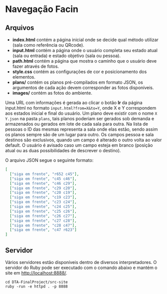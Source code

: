 # Navegação Facin

## Arquivos
- **index.html** contém a página inicial onde se decide qual método utilizar (sala como referência ou QRcode).
- **input.html** contém a página onde o usuário completa seu estado atual (sala ou entrada) e estado objetivo (sala ou pessoa).
- **path.html** contém a página que mostra o caminho que o usuário deve fazer através de fotos.
- **style.css** contém as configurações de cor e posicionamento dos elementos.
- **plans/** contém os planos pré-compilados em formato JSON, os argumentos de cada ação devem corresponder as fotos disponíveis.
- **images/** contém as fotos do ambiente.

Uma URL com informações é gerada ao clicar o botão **Ir** da página input.html no formato ``input.html?from=X&to=Y``, onde X e Y correspondem aos estados inicial e final do usuário.
Um plano deve existir com o nome ``X Y.json`` na pasta ``plans``, tais planos poderiam ser gerados sob demanda e armazenados ou gerados em lote de cada sala para outra.
Na lista de pessoas o ID das mesmas representa a sala onde elas estão, sendo assim os planos sempre são de um lugar para outro.
Os campos pessoa e sala destinos são exclusivos, quando um campo é alterado o outro volta ao valor default.
O usuário é avisado caso um campo esteja em branco (posição atual ou as duas possibilidades de descrever o destino).

O arquivo JSON segue o seguinte formato:

```JSON
[
  ["siga em frente", "r652 c45"],
  ["siga em frente", "c45 c46"],
  ["siga em frente", "c46 c29"],
  ["siga em frente", "c29 c20"],
  ["siga em frente", "c20 c19"],
  ["siga em frente", "c19 c23"],
  ["siga em frente", "c23 c24"],
  ["siga em frente", "c24 c25"],
  ["siga em frente", "c25 c26"],
  ["siga em frente", "c26 c27"],
  ["siga em frente", "c27 c28"],
  ["siga em frente", "c28 c47"],
  ["siga em frente", "c47 r623"]
]
```


## Servidor

Vários servidores estão disponíveis dentro de diversos interpretadores.
O servidor do Ruby pode ser executado com o comando abaixo e mantém o site em <http://localhost:8888/>.

```Shell
cd DTA-FinalProject/src-site
ruby -run -e httpd . -p 8888
```
